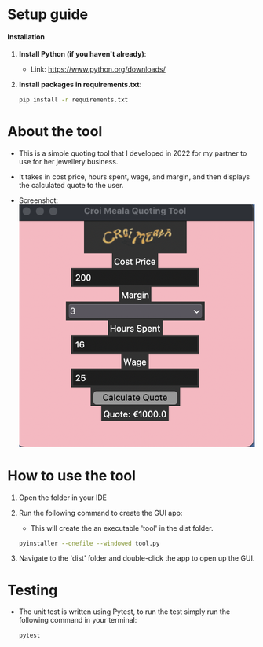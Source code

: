 # Setup guide
#### Installation

1. **Install Python (if you haven't already)**:
    - Link: https://www.python.org/downloads/

2. **Install packages in requirements.txt**:
    ```bash
    pip install -r requirements.txt
    ```

# About the tool
* This is a simple quoting tool that I developed in 2022 for my partner to use for her jewellery business.

* It takes in cost price, hours spent, wage, and margin, and then displays the calculated quote to the user.

* Screenshot:
![Alt text](/images/screenshot.png)


# How to use the tool
1.  Open the folder in your IDE

2. Run the following command to create the GUI app:
    - This will create the an executable 'tool' in the dist folder.
    ```bash
    pyinstaller --onefile --windowed tool.py
    ```
3. Navigate to the 'dist' folder and double-click the app to open up the GUI.

# Testing
- The unit test is written using Pytest, to run the test simply run the following command in your terminal:
    ```bash
    pytest
    ```